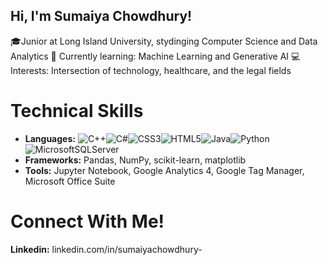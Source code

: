 ## Hi, I'm Sumaiya Chowdhury! 

🎓Junior at Long Island University, stydinging Computer Science and Data Analytics
🏫 Currently learning: Machine Learning and Generative AI
💻Interests: Intersection of technology, healthcare, and the legal fields

# Technical Skills
- **Languages:** ![C++](https://img.shields.io/badge/c++-%2300599C.svg?style=for-the-badge&logo=c%2B%2B&logoColor=white)![C#](https://img.shields.io/badge/c%23-%23239120.svg?style=for-the-badge&logo=csharp&logoColor=white)![CSS3](https://img.shields.io/badge/css3-%231572B6.svg?style=for-the-badge&logo=css3&logoColor=white)![HTML5](https://img.shields.io/badge/html5-%23E34F26.svg?style=for-the-badge&logo=html5&logoColor=white)![Java](https://img.shields.io/badge/java-%23ED8B00.svg?style=for-the-badge&logo=openjdk&logoColor=white)![Python](https://img.shields.io/badge/python-3670A0?style=for-the-badge&logo=python&logoColor=ffdd54)![MicrosoftSQLServer](https://img.shields.io/badge/Microsoft%20SQL%20Server-CC2927?style=for-the-badge&logo=microsoft%20sql%20server&logoColor=white)
- **Frameworks:** Pandas, NumPy, scikit-learn, matplotlib
- **Tools:** Jupyter Notebook, Google Analytics 4, Google Tag Manager, Microsoft Office Suite

# Connect With Me!

**Linkedin:** linkedin.com/in/sumaiyachowdhury-

 

 
